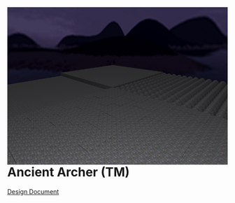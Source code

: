 <img src="demo.png" height="360px" align="left"> 


# Ancient Archer (TM)

[Design Document](design.md)
